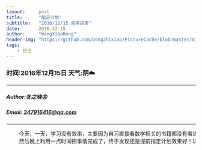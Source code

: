 ```yaml
---
layout:     post
title:      "指定计划"
subtitle:   "2016/12/15 效率提高"
date:       2016-12-15
author:     "WangXiaoDong"
header-img: "https://github.com/Dongzhixiao/PictureCache/blob/master/diaryPic/20161215.jpg?raw=true"
tags:
    - 日记
---
```


### 时间:2016年12月15日 天气:阴:cloud:
-----
#####   Author:冬之晓:angry:
#####   Email: 347916416@qq.com
----------

<pre>
    今天，一天，学习没有效率，主要因为自习直接看数学相关的书籍都没有看进去，然后晚上就制定了一个to do list 在小米便签里面，
    然后晚上利用一点时间把事情完成了，终于发现还是提前指定计划效果好！以后我要多多这样做事情。
</pre>
